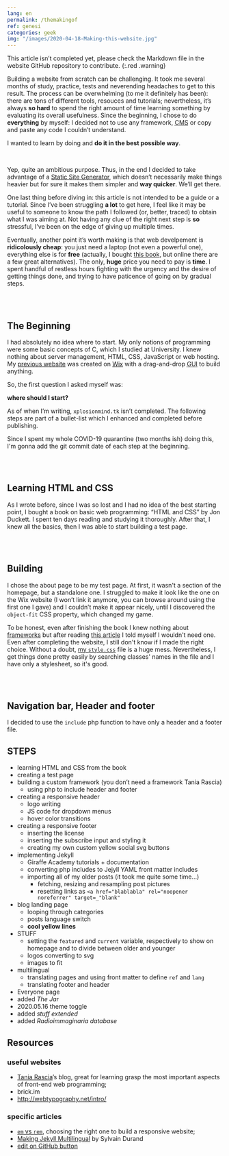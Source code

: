 ```yaml
---
lang: en
permalink: /themakingof
ref: genesi
categories: geek
img: "/images/2020-04-18-Making-this-website.jpg"
---
```

This article isn’t completed yet, please check the Markdown file in the website GitHub repository to contribute.
{:.red .warning}

Building a website from scratch can be challenging. It took me several months of study, practice, tests and neverending headaches to get to this result. The process can be overwhelming (to me it definitely has been): there are tons of different tools, resouces and tutorials; nevertheless, it’s always **so hard** to spend the right amount of time learning something by evaluating its overall usefulness. Since the beginning, I chose to do **everything** by myself: I decided not to use any framework, <abbr title="Content Management System">CMS</abbr> or copy and paste any code I couldn’t understand.

I wanted to learn by doing and **do it in the best possible way**.

<br />

Yep, quite an ambitious purpose. Thus, in the end I decided to take advantage of a <a href="https://www.staticgen.com/about" rel="noopener noreferrer" target="_blank">Static Site Generator</a>, which doesn’t necessarily make things heavier but for sure it makes them simpler and **way quicker**. We’ll get there.

One last thing before diving in: this article is not intended to be a guide or a tutorial. Since I’ve been struggling **a lot** to get here, I feel like it may be useful to someone to know the path I followed (or, better, traced) to obtain what I was aiming at. Not having any clue of the right next step is **so** stressful, I’ve been on the edge of giving up multiple times.

Eventually, another point it’s worth making is that web develpement is **ridicolously cheap**: you just need a laptop (not even a powerful one), everything else is for **free** (actually, I bought <a href="http://www.htmlandcssbook.com/" rel="noopener noreferrer" target="_blank">this book</a>, but online there are a few great alternatives). The only, **huge** price you need to pay is **time**. I spent handful of restless hours fighting with the urgency and the desire of getting things done, and trying to have paticence of going on by gradual steps. 

<br />
<br />

## The Beginning

I had absolutely no idea where to start. My only notions of programming were some basic concepts of C, which I studied at University. I knew nothing about server management, HTML, CSS, JavaScript or web hosting. My <a href="https://xplosionmind.wixsite.com/xplosionmind" rel="noopener noreferrer" target="_blank">previous website</a> was created on <a href="https://wix.com" rel="noopener noreferrer" target="_blank">Wix</a> with a drag-and-drop <abbr title="Graphical User Interface">GUI</abbr> to build anything.

So, the first question I asked myself was:

**where should I start?**

As of when I’m writing, `xplosionmind.tk` isn’t completed. The following steps are part of a bullet-list which I enhanced and completed before publishing.

Since I spent my whole COVID-19 quarantine (two months ish) doing this, I'm gonna add the git commit date of each step at the beginning.

<br />
<br />

## Learning HTML and CSS

As I wrote before, since I was so lost and I had no idea of the best starting point, I bought a book on basic web programming: “HTML and CSS” by Jon Duckett. I spent ten days reading and studying it thoroughly. After that, I knew all the basics, then I was able to start building a test page.

<br />
<br />

## Building

I chose the about page to be my test page. At first, it wasn't a section of the homepage, but a standalone one. I struggled to make it look like the one on the Wix website (I won’t link it anymore, you can browse around using the first one I gave) and I couldn’t make it appear nicely, until I discovered the `object-fit` CSS property, which changed my game.

To be honest, even after finishing the book I knew nothing about <a href="https://en.wikipedia.org/wiki/Web_framework" rel="noopener noreferrer" target="_blank">frameworks</a> but after reading <a href="https://www.taniarascia.com/you-dont-need-a-framework/" rel="noopener noreferrer" target="_blank">this article</a> I told myself I wouldn't need one. Even after completing the website, I still don't know if I made the right choice. Without a doubt, <a href="https://github.com/xplosionmind/xplosionmind/blob/master/style.css" rel="noopener noreferrer" target="_blank">my <code>style.css</code></a> file is a huge mess. Nevertheless, I get things done pretty easily by searching classes' names in the file and I have only a stylesheet, so it's good.

<br />
<br />

## Navigation bar, Header and footer

I decided to use the `include` php function to have only a header and a footer file. 

## STEPS

- learning HTML and CSS from the book
- creating a test page
- building a custom framework (you don’t need a framework Tania Rascia)
	- using php to include header and footer
- creating a responsive header
	- logo writing
	- JS code for dropdown menus
	- hover color transitions
- creating a responsive footer
	- inserting the license
	- inserting the subscribe input and styling it
	- creating my own custom yellow social svg buttons
- implementing Jekyll
	- Giraffe Academy tutorials + documentation
	- converting php includes to Jejyll YAML front matter includes
	- importing all of my older posts (it took me quite some time...)
		- fetching, resizing and resampling post pictures
		- resetting links as `<a href="blablabla" rel="noopener noreferrer" target=_"blank"`
- blog landing page
	- looping through categories
	- posts language switch
	- **cool yellow lines**
- STUFF
	- setting the `featured` and `current` variable, respectively to show on homepage and to divide between older and younger
	- logos converting to svg
	- images to fit
- multilingual
	- translating pages and using front matter to define `ref` and `lang`
	- translating footer and header
- Everyone page
- added _The Jar_
- 2020.05.16 theme toggle
- added _stuff extended_
- added _Radioimmaginaria database_


## Resources

### useful websites

- [Tania Rascia](https://www.taniarascia.com/)’s blog, great for learning grasp the most important aspects of front-end web programming;
- brick.im
- http://webtypography.net/intro/


### specific articles

- [`em` vs `rem`](https://webdesign.tutsplus.com/tutorials/comprehensive-guide-when-to-use-em-vs-rem--cms-23984), choosing the right one to build a responsive website;
- <a href="https://www.sylvaindurand.org/making-jekyll-multilingual/" rel="noopener noreferrer" target="_blank">Making Jekyll Multilingual</a> by Sylvain Durand
- <a href="https://gist.github.com/Eeemil/e93ad054a73037f5bea3#file-post-html" rel="noopener noreferrer" target="_blank">edit on GitHub button</a>
